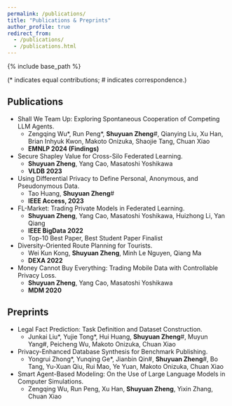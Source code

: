 ```yaml
---
permalink: /publications/
title: "Publications & Preprints"
author_profile: true
redirect_from: 
  - /publications/
  - /publications.html
---
```


{% include base_path %}

(* indicates equal contributions; # indicates correspondence.)

<h2>Publications</h2>

+ Shall We Team Up: Exploring Spontaneous Cooperation of Competing LLM Agents.
  + Zengqing Wu\*, Run Peng\*, __Shuyuan Zheng__#, Qianying Liu, Xu Han, Brian Inhyuk Kwon, Makoto Onizuka, Shaojie Tang, Chuan Xiao
  + **EMNLP 2024 (Findings)**
+ Secure Shapley Value for Cross-Silo Federated Learning.
  + __Shuyuan Zheng__, Yang Cao, Masatoshi Yoshikawa
  + **VLDB 2023**
+ Using Differential Privacy to Define Personal, Anonymous, and Pseudonymous Data.
  + Tao Huang, __Shuyuan Zheng__#
  + **IEEE Access, 2023**
+ FL-Market: Trading Private Models in Federated Learning.
  + __Shuyuan Zheng__, Yang Cao, Masatoshi Yoshikawa, Huizhong Li, Yan Qiang
  + **IEEE BigData 2022**
  + Top-10 Best Paper, Best Student Paper Finalist
+ Diversity-Oriented Route Planning for Tourists.
  + Wei Kun Kong, __Shuyuan Zheng__, Minh Le Nguyen, Qiang Ma
  + **DEXA 2022**
+ Money Cannot Buy Everything: Trading Mobile Data with Controllable Privacy Loss.
  + __Shuyuan Zheng__, Yang Cao, Masatoshi Yoshikawa
  + **MDM 2020**


 <h2>Preprints</h2>
 
 + Legal Fact Prediction: Task Definition and Dataset Construction.
   + Junkai Liu\*, Yujie Tong\*, Hui Huang, __Shuyuan Zheng__#, Muyun Yang#, Peicheng Wu, Makoto Onizuka, Chuan Xiao
 + Privacy-Enhanced Database Synthesis for Benchmark Publishing.
   + Yongrui Zhong\*, Yunqing Ge\*, Jianbin Qin#, __Shuyuan Zheng__#, Bo Tang, Yu-Xuan Qiu, Rui Mao, Ye Yuan, Makoto Onizuka, Chuan Xiao
 + Smart Agent-Based Modeling: On the Use of Large Language Models in Computer Simulations.
   + Zengqing Wu, Run Peng, Xu Han, __Shuyuan Zheng__, Yixin Zhang, Chuan Xiao


